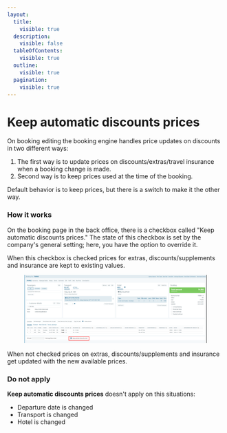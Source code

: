 ```yaml
---
layout:
  title:
    visible: true
  description:
    visible: false
  tableOfContents:
    visible: true
  outline:
    visible: true
  pagination:
    visible: true
---
```


# Keep automatic discounts prices

On booking editing the booking engine handles price updates on discounts in two different ways:

1. The first way is to update prices on discounts/extras/travel insurance when a booking change is made.
2. Second way is to keep prices used at the time of the booking.

Default behavior is to keep prices, but there is a switch to make it the other way.

### How it works <a href="#how-it-works" id="how-it-works"></a>

On the booking page in the back office, there is a checkbox called "Keep automatic discounts prices." The state of this checkbox is set by the company's general setting; here, you have the option to override it.

When this checkbox is checked prices for extras, discounts/supplements and insurance are kept to existing values.

<figure><img src="../../.gitbook/assets/image (1).png" alt=""><figcaption></figcaption></figure>

When not checked prices on extras, discounts/supplements and insurance get updated with the new available prices.

### Do not apply <a href="#do-not-apply" id="do-not-apply"></a>

**Keep automatic discounts prices** doesn't apply on this situations:

* Departure date is changed
* Transport is changed
* Hotel is changed
